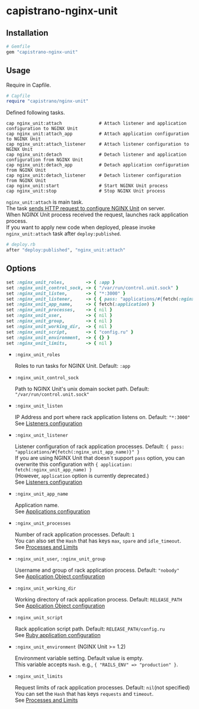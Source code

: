 # capistrano-nginx-unit

## Installation

```rb
# Gemfile
gem "capistrano-nginx-unit"
```

## Usage

Require in Capfile.

```rb
# Capfile
require "capistrano/nginx-unit"
```

Defined following tasks.

```
cap nginx_unit:attach              # Attach listener and application configuration to NGINX Unit
cap nginx_unit:attach_app          # Attach application configuration to NGINX Unit
cap nginx_unit:attach_listener     # Attach listener configuration to NGINX Unit
cap nginx_unit:detach              # Detach listener and application configuration from NGINX Unit
cap nginx_unit:detach_app          # Detach application configuration from NGINX Unit
cap nginx_unit:detach_listener     # Detach listener configuration from NGINX Unit
cap nginx_unit:start               # Start NGINX Unit process
cap nginx_unit:stop                # Stop NGINX Unit process
```

`nginx_unit:attach` is main task.  
The task [sends HTTP request to configure NGINX Unit](http://unit.nginx.org/configuration/) on server.  
When NGINX Unit process received the request, launches rack application process.  
If you want to apply new code when deployed, please invoke `nginx_unit:attach` task after `deploy:published`.

```rb
# deploy.rb
after "deploy:published", "nginx_unit:attach"
```

## Options

```rb
set :nginx_unit_roles,        -> { :app }
set :nginx_unit_control_sock, -> { "/var/run/control.unit.sock" }
set :nginx_unit_listen,       -> { "*:3000" }
set :nginx_unit_listener,     -> { { pass: "applications/#{fetch(:nginx_unit_app_name)}" } }
set :nginx_unit_app_name,     -> { fetch(:application) }
set :nginx_unit_processes,    -> { nil }
set :nginx_unit_user,         -> { nil }
set :nginx_unit_group,        -> { nil }
set :nginx_unit_working_dir,  -> { nil }
set :nginx_unit_script,       -> { "config.ru" }
set :nginx_unit_environment,  -> { {} }
set :nginx_unit_limits,       -> { nil }
```

 - `:nginx_unit_roles`
   
   Roles to run tasks for NGINX Unit. Default: `:app`

 - `:nginx_unit_control_sock`

   Path to NGINX Unit's unix domain socket path. Default: `"/var/run/control.unit.sock"`

 - `:nginx_unit_listen`
  
   IP Address and port where rack application listens on. Default: `"*:3000"`    
   See [Listeners configuration](https://unit.nginx.org/configuration/#listeners)

 - `:nginx_unit_listener`

   Listener configuration of rack application processes. Default: `{ pass: "applications/#{fetch(:nginx_unit_app_name)}" }`  
   If you are using NGINX Unit that doesn\`t support `pass` option, you can overwrite this configuration with `{ application: fetch(:nginx_unit_app_name) }`  
   (However, `application` option is currently deprecated.)  
   See [Listeners configuration](https://unit.nginx.org/configuration/#listeners)

 - `:nginx_unit_app_name`

   Application name.  
   See [Applications configuration](https://unit.nginx.org/configuration/#applications)

 - `:nginx_unit_processes`
   
   Number of rack application processes. Default: `1`  
   You can also set the `Hash` that has keys `max`, `spare` and `idle_timeout`.  
   See [Processes and Limits](https://unit.nginx.org/configuration/#processes-and-limits)

 - `:nginx_unit_user`, `:nginx_unit_group`

   Username and group of rack application process. Default: `"nobody"`  
   See [Application Object configuration](https://unit.nginx.org/configuration/#application-objects)

 - `:nginx_unit_working_dir`

   Working directory of rack application process. Default: `RELEASE_PATH`  
   See [Application Object configuration](https://unit.nginx.org/configuration/#application-objects)

 - `:nginx_unit_script`

   Rack application script path. Default: `RELEASE_PATH/config.ru`  
   See [Ruby application configuration](https://unit.nginx.org/configuration/#ruby-application)

 - `:nginx_unit_environment` (NGINX Unit >= 1.2)

   Environment variable setting. Default value is empty.  
   This variable accepts `Hash`. e.g., `{ "RAILS_ENV" => "production" }`.
   
 - `:nginx_unit_limits`
   
   Request limits of rack application processes. Default: `nil`(not specified)  
   You can set the `Hash` that has keys `requests` and `timeout`.  
   See [Processes and Limits](https://unit.nginx.org/configuration/#processes-and-limits)
